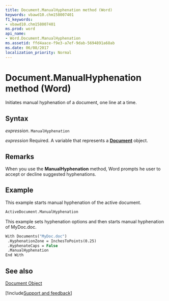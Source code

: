 ```yaml
---
title: Document.ManualHyphenation method (Word)
keywords: vbawd10.chm158007401
f1_keywords:
- vbawd10.chm158007401
ms.prod: word
api_name:
- Word.Document.ManualHyphenation
ms.assetid: ffd4aace-f9e3-a7ef-9dab-5694891a68ab
ms.date: 06/08/2017
localization_priority: Normal
---
```



# Document.ManualHyphenation method (Word)

Initiates manual hyphenation of a document, one line at a time.


## Syntax

_expression_. `ManualHyphenation`

_expression_ Required. A variable that represents a **[Document](Word.Document.md)** object.


## Remarks

When you use the  **ManualHyphenation** method, Word prompts he user to accept or decline suggested hyphenations.


## Example

This example starts manual hyphenation of the active document.


```vb
ActiveDocument.ManualHyphenation
```

This example sets hyphenation options and then starts manual hyphenation of MyDoc.doc.




```vb
With Documents("MyDoc.doc") 
 .HyphenationZone = InchesToPoints(0.25) 
 .HyphenateCaps = False 
 .ManualHyphenation 
End With
```


## See also


[Document Object](Word.Document.md)

[!include[Support and feedback](~/includes/feedback-boilerplate.md)]